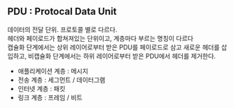 ## PDU : Protocal Data Unit
데이터의 전달 단위. 프로토콜 별로 다르다.<br/>
헤더와 페이로드가 합쳐져있는 단위이고, 계층마다 부르는 명칭이 다르다<br/> 
캡슐화 단계에서는 상위 레이어로부터 받은 PDU를 페이로드로 삼고 새로운 헤더를 삽입하고, 비캡슐화 단계에서는 하위 레이어로부터 받은 PDU에서 헤더를 제거한다.

- 애플리케이션 계층 : 메시지
- 전송 계층 : 세그먼트 / 데이터그램
- 인터넷 계층 : 패킷
- 링크 계층 : 프레임 / 비트